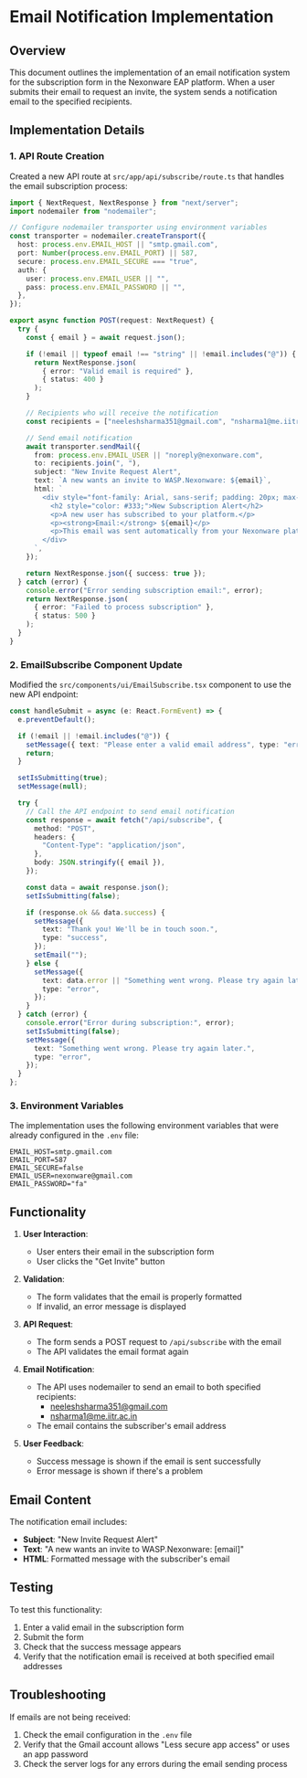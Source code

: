 # Email Notification Implementation

## Overview

This document outlines the implementation of an email notification system for the subscription form in the Nexonware EAP platform. When a user submits their email to request an invite, the system sends a notification email to the specified recipients.

## Implementation Details

### 1. API Route Creation

Created a new API route at `src/app/api/subscribe/route.ts` that handles the email subscription process:

```typescript
import { NextRequest, NextResponse } from "next/server";
import nodemailer from "nodemailer";

// Configure nodemailer transporter using environment variables
const transporter = nodemailer.createTransport({
  host: process.env.EMAIL_HOST || "smtp.gmail.com",
  port: Number(process.env.EMAIL_PORT) || 587,
  secure: process.env.EMAIL_SECURE === "true",
  auth: {
    user: process.env.EMAIL_USER || "",
    pass: process.env.EMAIL_PASSWORD || "",
  },
});

export async function POST(request: NextRequest) {
  try {
    const { email } = await request.json();

    if (!email || typeof email !== "string" || !email.includes("@")) {
      return NextResponse.json(
        { error: "Valid email is required" },
        { status: 400 }
      );
    }

    // Recipients who will receive the notification
    const recipients = ["neeleshsharma351@gmail.com", "nsharma1@me.iitr.ac.in"];

    // Send email notification
    await transporter.sendMail({
      from: process.env.EMAIL_USER || "noreply@nexonware.com",
      to: recipients.join(", "),
      subject: "New Invite Request Alert",
      text: `A new wants an invite to WASP.Nexonware: ${email}`,
      html: `
        <div style="font-family: Arial, sans-serif; padding: 20px; max-width: 600px;">
          <h2 style="color: #333;">New Subscription Alert</h2>
          <p>A new user has subscribed to your platform.</p>
          <p><strong>Email:</strong> ${email}</p>
          <p>This email was sent automatically from your Nexonware platform.</p>
        </div>
      `,
    });

    return NextResponse.json({ success: true });
  } catch (error) {
    console.error("Error sending subscription email:", error);
    return NextResponse.json(
      { error: "Failed to process subscription" },
      { status: 500 }
    );
  }
}
```

### 2. EmailSubscribe Component Update

Modified the `src/components/ui/EmailSubscribe.tsx` component to use the new API endpoint:

```typescript
const handleSubmit = async (e: React.FormEvent) => {
  e.preventDefault();

  if (!email || !email.includes("@")) {
    setMessage({ text: "Please enter a valid email address", type: "error" });
    return;
  }

  setIsSubmitting(true);
  setMessage(null);

  try {
    // Call the API endpoint to send email notification
    const response = await fetch("/api/subscribe", {
      method: "POST",
      headers: {
        "Content-Type": "application/json",
      },
      body: JSON.stringify({ email }),
    });

    const data = await response.json();
    setIsSubmitting(false);

    if (response.ok && data.success) {
      setMessage({
        text: "Thank you! We'll be in touch soon.",
        type: "success",
      });
      setEmail("");
    } else {
      setMessage({
        text: data.error || "Something went wrong. Please try again later.",
        type: "error",
      });
    }
  } catch (error) {
    console.error("Error during subscription:", error);
    setIsSubmitting(false);
    setMessage({
      text: "Something went wrong. Please try again later.",
      type: "error",
    });
  }
};
```

### 3. Environment Variables

The implementation uses the following environment variables that were already configured in the `.env` file:

```
EMAIL_HOST=smtp.gmail.com
EMAIL_PORT=587
EMAIL_SECURE=false
EMAIL_USER=nexonware@gmail.com
EMAIL_PASSWORD="fa"
```

## Functionality

1. **User Interaction**:

   - User enters their email in the subscription form
   - User clicks the "Get Invite" button

2. **Validation**:

   - The form validates that the email is properly formatted
   - If invalid, an error message is displayed

3. **API Request**:

   - The form sends a POST request to `/api/subscribe` with the email
   - The API validates the email format again

4. **Email Notification**:

   - The API uses nodemailer to send an email to both specified recipients:
     - neeleshsharma351@gmail.com
     - nsharma1@me.iitr.ac.in
   - The email contains the subscriber's email address

5. **User Feedback**:
   - Success message is shown if the email is sent successfully
   - Error message is shown if there's a problem

## Email Content

The notification email includes:

- **Subject**: "New Invite Request Alert"
- **Text**: "A new wants an invite to WASP.Nexonware: [email]"
- **HTML**: Formatted message with the subscriber's email

## Testing

To test this functionality:

1. Enter a valid email in the subscription form
2. Submit the form
3. Check that the success message appears
4. Verify that the notification email is received at both specified email addresses

## Troubleshooting

If emails are not being received:

1. Check the email configuration in the `.env` file
2. Verify that the Gmail account allows "Less secure app access" or uses an app password
3. Check the server logs for any errors during the email sending process
